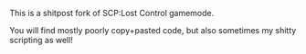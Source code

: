 This is a shitpost fork of SCP:Lost Control gamemode.

You will find mostly poorly copy+pasted code, but also sometimes my shitty scripting as well!
